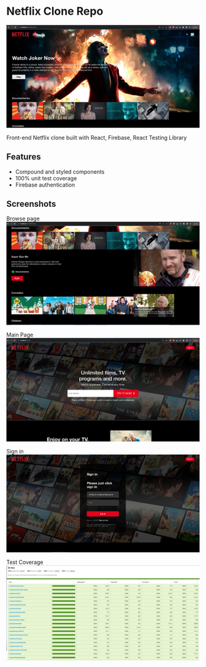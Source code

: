 # Netflix Clone Repo

![Main Page](https://github.com/pachopa/NetflixClone/blob/master/screenshots/Browse.png)

Front-end Netflix clone built with React, Firebase, React Testing Library
## Features
- Compound and styled components
- 100% unit test coverage
- Firebase authentication

## Screenshots
Browse page
![Browse](https://github.com/pachopa/NetflixClone/blob/master/screenshots/Browse2.png)

Main Page
![Main Page](https://github.com/pachopa/NetflixClone/blob/master/screenshots/Main%20Page.png)

Sign in
![Sign in](https://github.com/pachopa/NetflixClone/blob/master/screenshots/Sign%20in.png)

Test Coverage
![Test Coverage](https://github.com/pachopa/NetflixClone/blob/master/screenshots/Test%20Coverage.png)



